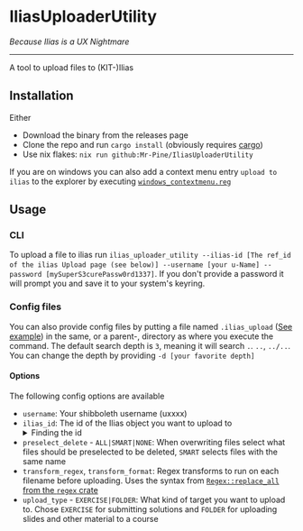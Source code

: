 # IliasUploaderUtility
*Because Ilias is a UX Nightmare*

---
A tool to upload files to (KIT-)Ilias

## Installation
Either
- Download the binary from the releases page
- Clone the repo and run `cargo install` (obviously requires [cargo](https://github.com/rust-lang/cargo))
- Use nix flakes: `nix run github:Mr-Pine/IliasUploaderUtility`

If you are on windows you can also add a context menu entry `upload to ilias` to the explorer by executing [`windows_contextmenu.reg`](./windows_contextmenu.reg)

## Usage
### CLI
To upload a file to ilias run `ilias_uploader_utility --ilias-id [The ref_id of the ilias Upload page (see below)] --username [your u-Name] --password [mySuperS3curePassw0rd1337]`. If you don't provide a password it will prompt you and save it to your system's keyring.

### Config files
You can also provide config files by putting a file named `.ilias_upload` ([See example](./.ilias_upload)) in the same, or a parent-, directory as where you execute the command. The default search depth is `3`, meaning it will search `.`. `..`, `../..`. You can change the depth by providing `-d [your favorite depth]`

#### Options
The following config options are available

- `username`: Your shibboleth username (uxxxx)
- `ilias_id`: The id of the Ilias object you want to upload to <details><summary>Finding the id</summary>![ilias_id example](./Media/ilias_id.png)<br></details>
- `preselect_delete` - `ALL|SMART|NONE`: When overwriting files select what files should be preselected to be deleted, `SMART` selects files with the same name
- `transform_regex`, `transform_format`: Regex transforms to run on each filename before uploading. Uses the syntax from [`Regex::replace_all` from the `regex` crate](https://docs.rs/regex/latest/regex/struct.Regex.html#method.replace_all)
- `upload_type` - `EXERCISE|FOLDER`: What kind of target you want to upload to. Chose `EXERCISE` for submitting solutions and `FOLDER` for uploading slides and other material to a course
